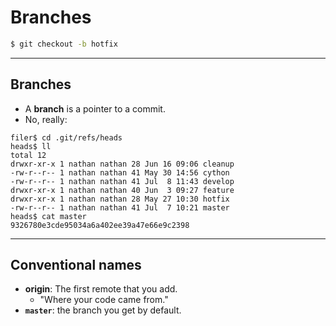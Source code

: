 # Branches
<!-- .slide: data-background="img/branch-bg.svg" -->

``` bash
$ git checkout -b hotfix
```

---

## Branches

- A **branch** is a pointer to a commit.
- No, really:

```
filer$ cd .git/refs/heads
heads$ ll
total 12
drwxr-xr-x 1 nathan nathan 28 Jun 16 09:06 cleanup
-rw-r--r-- 1 nathan nathan 41 May 30 14:56 cython
-rw-r--r-- 1 nathan nathan 41 Jul  8 11:43 develop
drwxr-xr-x 1 nathan nathan 40 Jun  3 09:27 feature
drwxr-xr-x 1 nathan nathan 28 May 27 10:30 hotfix
-rw-r--r-- 1 nathan nathan 41 Jul  7 10:21 master
heads$ cat master
9326780e3cde95034a6a402ee39a47e66e9c2398
```

---

## Conventional names

- **origin**: The first remote that you add.
  - "Where your code came from."
- **`master`**: the branch you get by default.
